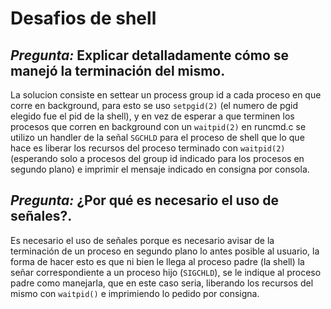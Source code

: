 # Desafios de shell


## *Pregunta:* Explicar detalladamente cómo se manejó la terminación del mismo.

La solucion consiste en settear un process group id a cada proceso en que corre en background, para esto se uso `setpgid(2)` (el numero de pgid elegido fue el pid de la shell), y en vez de esperar a que terminen los procesos que corren en background con un `waitpid(2)` en runcmd.c se utilizo un handler de la señal `SGCHLD` para el proceso de shell que lo que hace es liberar los recursos del proceso terminado con `waitpid(2)` (esperando solo a procesos del group id indicado para los procesos en segundo plano) e imprimir el mensaje indicado en consigna por consola.

## *Pregunta:* ¿Por qué es necesario el uso de señales?.

Es necesario el uso de señales porque es necesario avisar de la terminación de un proceso en segundo plano lo antes posible al usuario, la forma de hacer esto es que ni bien le llega al proceso padre (la shell) la señar correspondiente a un proceso hijo (`SIGCHLD`), se le indique al proceso padre como manejarla, que en este caso seria, liberando los recursos del mismo con `waitpid()` e imprimiendo lo pedido por consigna.

